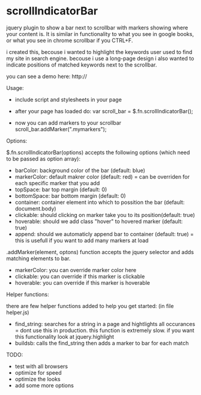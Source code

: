 scrollIndicatorBar
==================

jquery plugin to show a bar next to scrollbar with markers showing where your content is. It is similar in functionality to what you see in google books, or what you see in chrome scrollbar if you CTRL+F. 

i created this, becouse i wanted to highlight the keywords user used to find my site in search engine. becouse i use a long-page design i also wanted to indicate positions of matched keywords next to the scrollbar.

you can see a demo here: http://

Usage:

- include script and stylesheets in your page
- after your page has loaded do:
    var scroll_bar = $.fn.scrollIndicatorBar();

- now you can add markers to your scrollbar
    scroll_bar.addMarker(".mymarkers");



Options:

$.fn.scrollIndicatorBar(options) accepts the following options (which need to be passed as option array):
- barColor: background color of the bar                        (default: blue)
- markerColor: default makrer color                            (default: red)
  = can be overriden for each specific marker that you add
- topSpace: bar top margin                                     (default: 0)
- bottomSpace: bar bottom margin                               (default: 0)
- container: container element into which to possition the bar (default: document.body)
- clickable: should clicking on marker take you to its position(default: true)
- hoverable: should we add class "hover" to hovered marker     (default: true)
- append: should we automaticly append bar to container        (default: true)
  = this is usefull if you want to add many markers at load


.addMarker(element, optons) function accepts the jquery selector and adds matching elements to bar. 
- markerColor: you can override marker color here
- clickable: you can override if this marker is clickable
- hoverable: you can override if this marker is hoverable


Helper functions:

there are few helper functions added to help you get started: (in file helper.js)
- find_string: searches for a string in a page and hightlights all occurances
    = dont use this in production. this function is extremely slow. if you want this functionality look at jquery.highlight
- buildsb: calls the find_string then adds a marker to bar for each match


TODO:
- test with all browsers
- optimize for speed
- optimize the looks
- add some more options 
